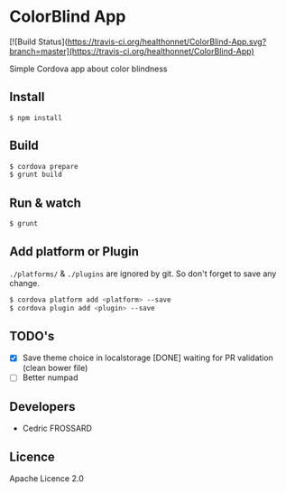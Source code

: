 ColorBlind App
===============

[![Build Status](https://travis-ci.org/healthonnet/ColorBlind-App.svg?branch=master](https://travis-ci.org/healthonnet/ColorBlind-App)

Simple Cordova app about color blindness

Install
-------

```
$ npm install
```

Build
-----

```bash
$ cordova prepare
$ grunt build
```

Run & watch
-----------

```bash
$ grunt
```

Add platform or Plugin
----------------------

`./platforms/` & `./plugins` are ignored by git. So don't forget to save any change.

```bash
$ cordova platform add <platform> --save
$ cordova plugin add <plugin> --save
```

TODO's
------

 - [X] Save theme choice in localstorage [DONE] waiting for PR validation (clean bower file)
 - [ ] Better numpad

Developers
-----------

 - Cedric FROSSARD

Licence
-------
Apache Licence 2.0
